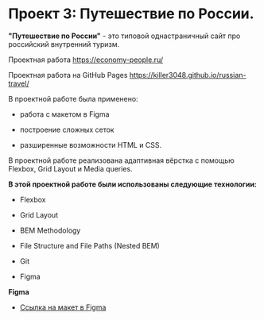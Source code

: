 # Проект 3: Путешествие по России. 

 

**"Путешествие по России"** - это типовой однастраничный сайт про российский внутренний туризм.  

 

Проектная работа https://economy-people.ru/ 

Проектная работа на GitHub Pages https://killer3048.github.io/russian-travel/

В проектной работе была применено: 

* работа с макетом в Figma 

* построение сложных сеток 

* разширенные возможности HTML и CSS.  

 

В проектной работе реализована адаптивная вёрстка с помощью Flexbox, Grid Layout и Media queries. 

 

**В этой проектной работе были использованы следующие технологии:** 

 

* Flexbox  

* Grid Layout  

* BEM Methodology  

* File Structure and File Paths (Nested BEM)  

* Git  

* Figma  

 

 

**Figma** 

 

* [Ссылка на макет в Figma](https://www.figma.com/file/5S2WSbEFL6awjVWJ0NWL8Q/Sprint-3_-Russia-_-desktop-mobile?node-id=28503%3A0) 

 

 